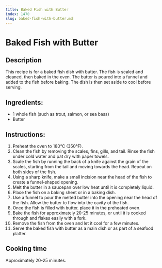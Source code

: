 ```yaml
---
title: Baked Fish with Butter
index: 1470
slug: baked-fish-with-butter.md
---
```


# Baked Fish with Butter

## Description
This recipe is for a baked fish dish with butter. The fish is scaled and cleaned, then baked in the oven. The butter is poured into a funnel and added to the fish before baking. The dish is then set aside to cool before serving.

## Ingredients:
- 1 whole fish (such as trout, salmon, or sea bass)
- Butter

## Instructions:
1. Preheat the oven to 180°C (350°F).
2. Clean the fish by removing the scales, fins, gills, and tail. Rinse the fish under cold water and pat dry with paper towels.
3. Scale the fish by running the back of a knife against the grain of the scales, starting from the tail and moving towards the head. Repeat on both sides of the fish.
4. Using a sharp knife, make a small incision near the head of the fish to create a funnel-shaped opening.
5. Melt the butter in a saucepan over low heat until it is completely liquid.
6. Place the fish on a baking sheet or in a baking dish.
7. Use a funnel to pour the melted butter into the opening near the head of the fish. Allow the butter to flow into the cavity of the fish.
8. Once the fish is filled with butter, place it in the preheated oven.
9. Bake the fish for approximately 20-25 minutes, or until it is cooked through and flakes easily with a fork.
10. Remove the fish from the oven and let it cool for a few minutes.
11. Serve the baked fish with butter as a main dish or as part of a seafood platter.

## Cooking time
Approximately 20-25 minutes.